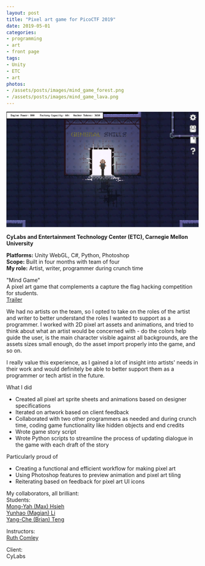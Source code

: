 ```yaml
---
layout: post
title: "Pixel art game for PicoCTF 2019"
date: 2019-05-01
categories:
- programming
- art
- front page
tags:
- Unity
- ETC
- art
photos:
- /assets/posts/images/mind_game_forest.png
- /assets/posts/images/mind_game_lava.png
---
```


![Screenshot](/assets/posts/images/mind_game_door.png)  

**CyLabs and Entertainment Technology Center (ETC), Carnegie Mellon University**  

**Platforms:** Unity WebGL, C#, Python, Photoshop  
**Scope:** Built in four months with team of four  
**My role:** Artist, writer, programmer during crunch time

"Mind Game"  
A pixel art game that complements a capture the flag hacking competition for students.  
[Trailer](https://www.youtube.com/watch?v=qUFjATtHc_s)

<!-- more -->

We had no artists on the team, so I opted to take on the roles of the artist and writer to better understand the roles I wanted to support as a programmer. I worked with 2D pixel art assets and animations, and tried to think about what an artist would be concerned with - do the colors help guide the user, is the main character visible against all backgrounds, are the assets sizes small enough, do the asset import properly into the game, and so on. 

I really value this experience, as I gained a lot of insight into artists' needs in their work and would definitely be able to better support them as a programmer or tech artist in the future.

What I did
* Created all pixel art sprite sheets and animations based on designer specifications
* Iterated on artwork based on client feedback
* Collaborated with two other programmers as needed and during crunch time, coding game functionality like hidden objects and end credits
* Wrote game story script
* Wrote Python scripts to streamline the process of updating dialogue in the game with each draft of the story

Particularly proud of
* Creating a functional and efficient workflow for making pixel art
* Using Photoshop features to preview animation and pixel art tiling
* Reiterating based on feedback for pixel art UI icons

My collaborators, all brilliant:  
Students:  
[Mong-Yah (Max)	Hsieh](https://www.etc.cmu.edu/blog/author/mongyahh/)  
[Yunhao (Magian) Li](https://www.etc.cmu.edu/blog/author/yunhaol/)  
[Yang-Che (Brian) Teng](https://www.etc.cmu.edu/blog/author/yangchet/)  

Instructors:  
[Ruth Comley](https://www.etc.cmu.edu/blog/author/rcomley/)  

Client:  
CyLabs